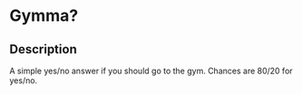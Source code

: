 # Gymma?

## Description

A simple yes/no answer if you should go to the gym. Chances are 80/20 for yes/no. 
